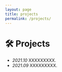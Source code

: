 ```yaml
---
layout: page
title: projects
permalink: /projects/
---
```


# 🛠 Projects
- *2021.10* XXXXXXXXX.
- *2021.09* XXXXXXXXX.

